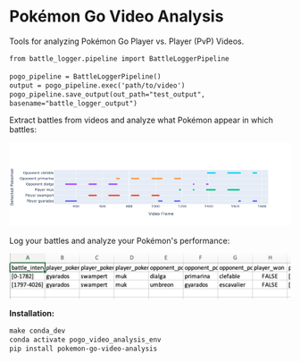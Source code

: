# Pokémon Go Video Analysis

Tools for analyzing Pokémon Go Player vs. Player (PvP) Videos.

```commandline
from battle_logger.pipeline import BattleLoggerPipeline

pogo_pipeline = BattleLoggerPipeline()
output = pogo_pipeline.exec('path/to/video')
pogo_pipeline.save_output(out_path="test_output", basename="battle_logger_output")
```

Extract battles from videos and analyze what Pokémon appear in which battles:

![](https://github.com/prateekt/pokemon-go-video-analysis/blob/85f0ca9207806fbfdf686b411ad8e5ee58b48d82/readme_figs/battle_1.png?raw=True)

Log your battles and analyze your Pokémon's performance:

![](https://github.com/prateekt/pokemon-go-video-analysis/blob/85f0ca9207806fbfdf686b411ad8e5ee58b48d82/readme_figs/Screenshot%202023-04-02%20at%2010.05.32%20PM.png?raw=True)

<b>Installation:</b>

```
make conda_dev
conda activate pogo_video_analysis_env
pip install pokemon-go-video-analysis
```